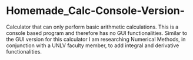 # Homemade_Calc-Console-Version-
Calculator that can only perform basic arithmetic calculations. This is a console based program and therefore has no GUI functionalities.
Similar to the GUI version for this calculator I am researching Numerical Methods, in conjunction with a UNLV faculty member, to add integral and derivative functionalities. 
